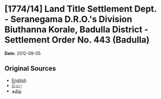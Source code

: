 # [1774/14] Land Title Settlement Dept. - Seranegama D.R.O.'s Division Biuthanna Korale, Badulla District - Settlement Order No. 443 (Badulla)

**Date:** 2012-09-05

## Original Sources

- [English](https://documents.gov.lk/view/extra-gazettes/2012/9/1774-14_E.pdf)
- [සිංහල](https://documents.gov.lk/view/extra-gazettes/2012/9/1774-14_S.pdf)
- [தமிழ்](https://documents.gov.lk/view/extra-gazettes/2012/9/1774-14_T.pdf)
